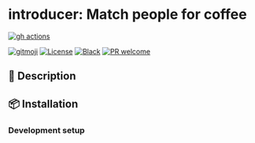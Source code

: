 # introducer: Match people for coffee

<!-- ALL-CONTRIBUTORS-BADGE:START - Do not remove or modify this section -->
<!-- ALL-CONTRIBUTORS-BADGE:END -->
[![gh actions](https://github.com/klieret/introducer/workflows/testing/badge.svg)](https://github.com/klieret/introducer/actions)
<!-- [![Coveralls](https://coveralls.io/repos/github/klieret/introducer/badge.svg?branch=master)](https://coveralls.io/github/klieret/introducer?branch=master) -->
<!-- [![Documentation Status](https://readthedocs.org/projects/introducer/badge/?version=latest)](https://introducer.readthedocs.io/) -->
<!-- [![Pypi status](https://badge.fury.io/py/introducer.svg)](https://pypi.org/project/introducer/) -->
[![gitmoji](https://img.shields.io/badge/gitmoji-%20😜%20😍-FFDD67.svg)](https://gitmoji.dev)
[![License](https://img.shields.io/github/license/klieret/introducer.svg)](https://github.com/klieret/introducer/blob/master/LICENSE.txt)
[![Black](https://img.shields.io/badge/code%20style-black-000000.svg)](https://github.com/python/black)
[![PR welcome](https://img.shields.io/badge/PR-Welcome-%23FF8300.svg)](https://git-scm.com/book/en/v2/GitHub-Contributing-to-a-Project)

## 📝 Description

## 📦 Installation

### Development setup

<!-- ## ✨ Contributors -->
<!--  -->
<!-- Thanks goes to these wonderful people ([emoji key](https://allcontributors.org/docs/en/emoji-key)): -->
<!--  -->
<!-- ALL-CONTRIBUTORS-LIST:START - Do not remove or modify this section -->
<!-- prettier-ignore-start -->
<!-- markdownlint-disable -->
<!-- markdownlint-restore -->
<!-- prettier-ignore-end -->
<!-- ALL-CONTRIBUTORS-LIST:END -->
<!--  -->
<!-- This project follows the [all-contributors](https://github.com/all-contributors/all-contributors) specification. Contributions of any kind welcome! -->
